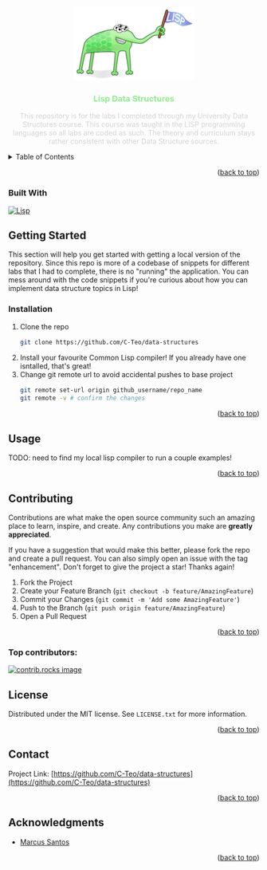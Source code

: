 <!-- Improved compatibility of back to top link: See: https://github.com/othneildrew/Best-README-Template/pull/73 -->
<a id="readme-top"></a>
<!--
*** Thanks for checking out the Best-README-Template. If you have a suggestion
*** that would make this better, please fork the repo and create a pull request
*** or simply open an issue with the tag "enhancement".
*** Don't forget to give the project a star!
*** Thanks again! Now go create something AMAZING! :D
-->





<!-- PROJECT LOGO -->
<br />
<div align="center">
  <a href="https://github.com/C-Teo/data-structures">
    <img src="images/logo.png" alt="Logo" width="240" height="148">
  </a>

<h3 align="center" style="color:lightgreen;">Lisp Data Structures</h3>

  <p align="center" style="color:lightgray;">
    This repository is for the labs I completed through my University Data Structures course. This course was taught in the LISP programming languages so all labs are coded as such. The theory and curriculum stays rather consistent with other Data Structure sources.
  </p>
</div>



<!-- TABLE OF CONTENTS -->
<details>
  <summary>Table of Contents</summary>
  <ol>
    <li>
      <a href="#about-the-project">About The Project</a>
      <ul>
        <li><a href="#built-with">Built With</a></li>
      </ul>
    </li>
    <li>
      <a href="#getting-started">Getting Started</a>
      <ul>
        <li><a href="#prerequisites">Prerequisites</a></li>
        <li><a href="#installation">Installation</a></li>
      </ul>
    </li>
    <li><a href="#usage">Usage</a></li>
    <li><a href="#roadmap">Roadmap</a></li>
    <li><a href="#contributing">Contributing</a></li>
    <li><a href="#license">License</a></li>
    <li><a href="#contact">Contact</a></li>
    <li><a href="#acknowledgments">Acknowledgments</a></li>
  </ol>
</details>


<p align="right">(<a href="#readme-top">back to top</a>)</p>



### Built With

[![Lisp][Lisp]][Lisp-url]




<!-- GETTING STARTED -->
## Getting Started

This section will help you get started with getting a local version of the repository. Since this repo is more of a codebase of snippets for different labs that I had to complete, there is no "running" the application. You can mess around with the code snippets if you're curious about how you can implement data structure topics in Lisp!

### Installation

1. Clone the repo
   ```sh
   git clone https://github.com/C-Teo/data-structures
   ```
2. Install your favourite Common Lisp compiler! If you already have one isntalled, that's great!
3. Change git remote url to avoid accidental pushes to base project
   ```sh
   git remote set-url origin github_username/repo_name
   git remote -v # confirm the changes
   ```

<p align="right">(<a href="#readme-top">back to top</a>)</p>



<!-- USAGE EXAMPLES -->
## Usage

TODO: need to find my local lisp compiler to run a couple examples!

<p align="right">(<a href="#readme-top">back to top</a>)</p>



<!-- CONTRIBUTING -->
## Contributing

Contributions are what make the open source community such an amazing place to learn, inspire, and create. Any contributions you make are **greatly appreciated**.

If you have a suggestion that would make this better, please fork the repo and create a pull request. You can also simply open an issue with the tag "enhancement".
Don't forget to give the project a star! Thanks again!

1. Fork the Project
2. Create your Feature Branch (`git checkout -b feature/AmazingFeature`)
3. Commit your Changes (`git commit -m 'Add some AmazingFeature'`)
4. Push to the Branch (`git push origin feature/AmazingFeature`)
5. Open a Pull Request

<p align="right">(<a href="#readme-top">back to top</a>)</p>

### Top contributors:

<a href="https://github.com/C-Teo/data-structures/graphs/contributors">
  <img src="https://contrib.rocks/image?repo=C-Teo/data-structures" alt="contrib.rocks image" />
</a>



<!-- LICENSE -->
## License

Distributed under the MIT license. See `LICENSE.txt` for more information.

<p align="right">(<a href="#readme-top">back to top</a>)</p>



<!-- CONTACT -->
## Contact


Project Link: [https://github.com/C-Teo/data-structures](https://github.com/C-Teo/data-structures)

<p align="right">(<a href="#readme-top">back to top</a>)</p>



<!-- ACKNOWLEDGMENTS -->
## Acknowledgments

* [Marcus Santos](https://github.com/marcus3santos)

<p align="right">(<a href="#readme-top">back to top</a>)</p>



<!-- MARKDOWN LINKS & IMAGES -->
<!-- https://www.markdownguide.org/basic-syntax/#reference-style-links -->

[product-screenshot]: images/screenshot.png
[Lisp]: https://img.shields.io/badge/lisp-000000?style=for-the-badge&logo=commonlisp&logoColor=white 
[Lisp-url]: https://lisp-lang.org/
